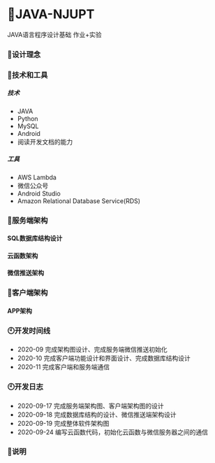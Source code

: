 # 🌴JAVA-NJUPT
JAVA语言程序设计基础 作业+实验

### 🌱设计理念



### 🔧技术和工具

##### 技术
* JAVA
* Python
* MySQL
* Android
* 阅读开发文档的能力

##### 工具
* AWS Lambda
* 微信公众号
* Android Studio
* Amazon Relational Database Service(RDS)





### 🍊服务端架构
#### SQL数据库结构设计


#### 云函数架构


#### 微信推送架构


### 🍉客户端架构

#### APP架构





### 🕙开发时间线
* 2020-09 完成架构图设计、完成服务端微信推送初始化
* 2020-10 完成客户端功能设计和界面设计、完成数据库结构设计
* 2020-11 完成客户端和服务端通信


### 🕙开发日志

* 2020-09-17 完成服务端架构图、客户端架构图的设计 
* 2020-09-18 完成数据库结构的设计、微信推送端架构设计
* 2020-09-19 完成整体软件架构图
* 2020-09-24 编写云函数代码，初始化云函数与微信服务器之间的通信


### 📢说明

